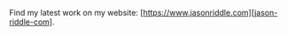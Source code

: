 Find my latest work on my website: [https://www.jasonriddle.com][jason-riddle-com].

[jason-riddle-com]: https://www.jasonriddle.com/?utm_source=github&utm_medium=readme&utm_campaign=github
